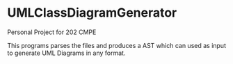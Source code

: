 # UMLClassDiagramGenerator
Personal Project for 202 CMPE

This programs parses the files and produces a AST which can used as input to generate UML Diagrams in any format.
